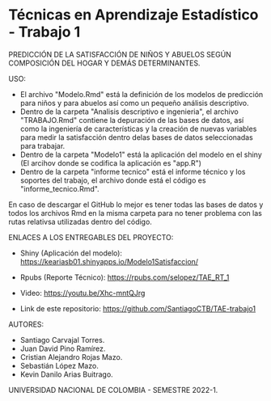 # Técnicas en Aprendizaje Estadístico - Trabajo 1
PREDICCIÓN DE LA SATISFACCIÓN DE NIÑOS Y ABUELOS SEGÚN COMPOSICIÓN DEL HOGAR Y DEMÁS DETERMINANTES.


USO:

* El archivo "Modelo.Rmd" está la definición de los modelos de predicción para niños y para abuelos así como un pequeño análisis descriptivo.
* Dentro de la carpeta "Analisis descriptivo e ingenieria", el archivo "TRABAJO.Rmd" contiene la depuración de las bases de datos, así como la ingeniería de características y la creación de nuevas variables para medir la satisfacción dentro delas bases de datos seleccionadas para trabajar.
* Dentro de la carpeta "Modelo1" está la aplicación del modelo en el shiny (El arcihov donde se codifica la aplicación es "app.R")
* Dentro de la carpeta "informe tecnico" está el informe técnico y los soportes del trabajo, el archivo donde está el código es "informe_tecnico.Rmd".

En caso de descargar el GitHub lo mejor es tener todas las bases de datos y todos los archivos Rmd en la misma carpeta para no tener problema con las rutas relativsa utilizadas dentro del código.


ENLACES A LOS ENTREGABLES DEL PROYECTO:

* Shiny (Aplicación del modelo): https://keariasb01.shinyapps.io/Modelo1Satisfaccion/

* Rpubs (Reporte Técnico): https://rpubs.com/selopez/TAE_RT_1

* Video: https://youtu.be/Xhc-mntQJrg

* Link de este repositorio: https://github.com/SantiagoCTB/TAE-trabajo1

AUTORES:
* Santiago Carvajal Torres.
* Juan David Pino Ramírez.
* Cristian Alejandro Rojas Mazo.
* Sebastián López Mazo.
* Kevin Danilo Arias Buitrago.

UNIVERSIDAD NACIONAL DE COLOMBIA - SEMESTRE 2022-1.
